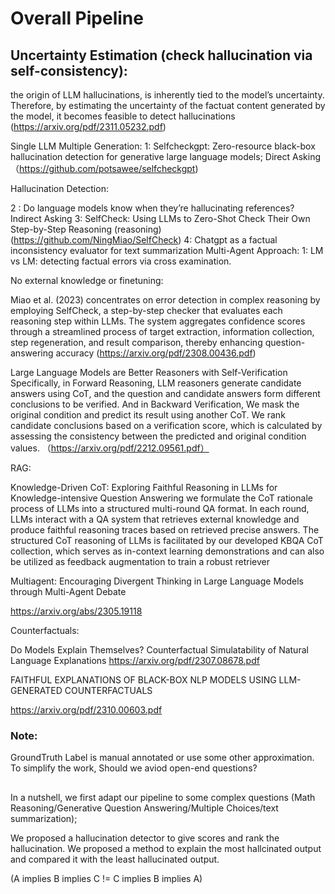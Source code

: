 # Overall Pipeline

## Uncertainty Estimation (check hallucination via self-consistency):
the origin of LLM hallucinations, is inherently tied to the model’s uncertainty. Therefore, by estimating the uncertainty of the factuat content generated by the model, it becomes feasible to detect hallucinations (https://arxiv.org/pdf/2311.05232.pdf)

Single LLM Multiple Generation:
1: Selfcheckgpt: Zero-resource black-box hallucination detection for generative large language
models; Direct Asking （https://github.com/potsawee/selfcheckgpt)


Hallucination Detection:

2 : Do language models know when they’re hallucinating references? Indirect Asking
3: SelfCheck: Using LLMs to Zero-Shot Check Their Own Step-by-Step Reasoning (reasoning) (https://github.com/NingMiao/SelfCheck)
4:  Chatgpt as a factual inconsistency evaluator for text summarization
Multi-Agent Approach:
1: LM vs LM: detecting factual errors via cross examination. 

No external knowledge or finetuning:

Miao et al. (2023) concentrates on error detection in complex reasoning by employing SelfCheck, a step-by-step
checker that evaluates each reasoning step
within LLMs. The system aggregates confidence scores through a streamlined process of
target extraction, information collection, step
regeneration, and result comparison, thereby
enhancing question-answering accuracy (https://arxiv.org/pdf/2308.00436.pdf)

Large Language Models are Better Reasoners with Self-Verification 
Specifically, in Forward Reasoning, LLM reasoners generate candidate answers using CoT, and the
question and candidate answers form different conclusions to be verified. And in Backward Verification, We mask the original condition and predict
its result using another CoT. We rank candidate
conclusions based on a verification score, which
is calculated by assessing the consistency between
the predicted and original condition values. （https://arxiv.org/pdf/2212.09561.pdf）

RAG:

Knowledge-Driven CoT: Exploring Faithful Reasoning in LLMs for
Knowledge-intensive Question Answering
we formulate the CoT rationale process of LLMs into a structured multi-round QA format. In each round, LLMs interact with a QA system that retrieves external knowledge and
produce faithful reasoning traces based on retrieved precise
answers. The structured CoT reasoning of LLMs is facilitated by our developed KBQA CoT collection, which serves
as in-context learning demonstrations and can also be utilized as feedback augmentation to train a robust retriever

Multiagent:
Encouraging Divergent Thinking in Large Language Models through Multi-Agent Debate 


https://arxiv.org/abs/2305.19118

Counterfactuals:

Do Models Explain Themselves?
Counterfactual Simulatability of Natural Language Explanations
https://arxiv.org/pdf/2307.08678.pdf


FAITHFUL EXPLANATIONS OF BLACK-BOX NLP MODELS USING LLM-GENERATED COUNTERFACTUALS

https://arxiv.org/pdf/2310.00603.pdf






### Note:
GroundTruth Label is manual annotated or use some other approximation. To simplify the work, Should we aviod open-end questions?

## 
In a nutshell, we first adapt our pipeline to some complex questions (Math Reasoning/Generative Question Answering/Multiple Choices/text summarization);    


We proposed a hallucination detector to give scores and rank the hallucination.
We proposed a method to explain the most hallcinated output and compared it with the least hallucinated output.


(A implies B implies C != C implies B implies A)






